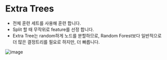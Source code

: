 # Extra Trees

- 전체 훈련 세트를 사용해 훈련 합니다.
- Split 할 때 무작위로 feature를 선정 합니다.
- Extra Tree는 random하게 노드를 분할하므로, Random Forest보다 일반적으로 더 많은 결정트리를 필요로 하지만, 더 빠릅니다. 

![image](https://user-images.githubusercontent.com/52392004/186904414-39fe90f7-d39e-465a-b40a-9a592b2cc5f9.png)

